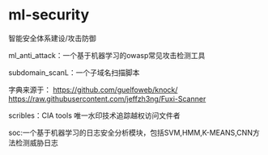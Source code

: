 # ml-security

智能安全体系建设/攻击防御

ml_anti_attack：一个基于机器学习的owasp常见攻击检测工具

subdomain_scanL：一个子域名扫描脚本

字典来源于：
https://github.com/guelfoweb/knock/
https://raw.githubusercontent.com/jeffzh3ng/Fuxi-Scanner

scribles：CIA tools 唯一水印技术追踪越权访问文件者

soc:一个基于机器学习的日志安全分析模块，包括SVM,HMM,K-MEANS,CNN方法检测威胁日志
